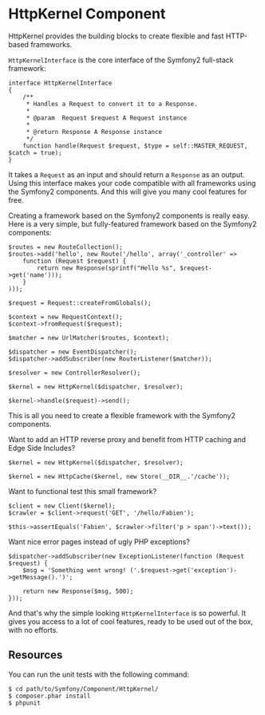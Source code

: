 HttpKernel Component
====================

HttpKernel provides the building blocks to create flexible and fast HTTP-based
frameworks.

``HttpKernelInterface`` is the core interface of the Symfony2 full-stack
framework:

    interface HttpKernelInterface
    {
        /**
         * Handles a Request to convert it to a Response.
         *
         * @param  Request $request A Request instance
         *
         * @return Response A Response instance
         */
        function handle(Request $request, $type = self::MASTER_REQUEST, $catch = true);
    }

It takes a ``Request`` as an input and should return a ``Response`` as an
output. Using this interface makes your code compatible with all frameworks
using the Symfony2 components. And this will give you many cool features for
free.

Creating a framework based on the Symfony2 components is really easy. Here is
a very simple, but fully-featured framework based on the Symfony2 components:

    $routes = new RouteCollection();
    $routes->add('hello', new Route('/hello', array('_controller' =>
        function (Request $request) {
            return new Response(sprintf("Hello %s", $request->get('name')));
        }
    )));

    $request = Request::createFromGlobals();

    $context = new RequestContext();
    $context->fromRequest($request);

    $matcher = new UrlMatcher($routes, $context);

    $dispatcher = new EventDispatcher();
    $dispatcher->addSubscriber(new RouterListener($matcher));

    $resolver = new ControllerResolver();

    $kernel = new HttpKernel($dispatcher, $resolver);

    $kernel->handle($request)->send();

This is all you need to create a flexible framework with the Symfony2
components.

Want to add an HTTP reverse proxy and benefit from HTTP caching and Edge Side
Includes?

    $kernel = new HttpKernel($dispatcher, $resolver);

    $kernel = new HttpCache($kernel, new Store(__DIR__.'/cache'));

Want to functional test this small framework?

    $client = new Client($kernel);
    $crawler = $client->request('GET', '/hello/Fabien');

    $this->assertEquals('Fabien', $crawler->filter('p > span')->text());

Want nice error pages instead of ugly PHP exceptions?

    $dispatcher->addSubscriber(new ExceptionListener(function (Request $request) {
        $msg = 'Something went wrong! ('.$request->get('exception')->getMessage().')';

        return new Response($msg, 500);
    }));

And that's why the simple looking ``HttpKernelInterface`` is so powerful. It
gives you access to a lot of cool features, ready to be used out of the box,
with no efforts.

Resources
---------

You can run the unit tests with the following command:

    $ cd path/to/Symfony/Component/HttpKernel/
    $ composer.phar install
    $ phpunit
